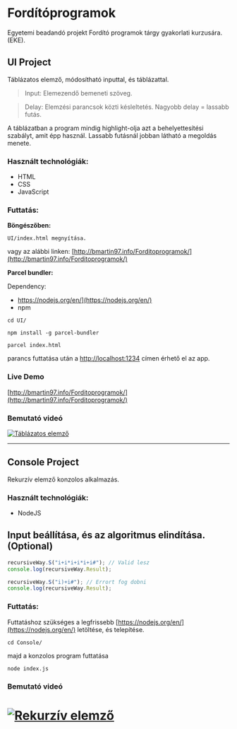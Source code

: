 # Fordítóprogramok

Egyetemi beadandó projekt Fordító programok tárgy gyakorlati kurzusára. (EKE).

## UI Project

Táblázatos elemző, módosítható inputtal, és táblázattal.

> Input: Elemezendő bemeneti szöveg.

> Delay: Elemzési parancsok közti késleltetés. Nagyobb delay = lassabb futás.

A táblázatban a program mindig highlight-olja azt a behelyettesítési szabályt, amit épp használ.
Lassabb futásnál jobban látható a megoldás menete.

### Használt technológiák:
* HTML
* CSS
* JavaScript

### Futtatás:
**Böngészőben:**

```
UI/index.html megnyítása.
```
vagy az alábbi linken: [http://bmartin97.info/Forditoprogramok/](http://bmartin97.info/Forditoprogramok/)

**Parcel bundler:**

Dependency:
* https://nodejs.org/en/](https://nodejs.org/en/)
* npm

```
cd UI/
```
```
npm install -g parcel-bundler
```
```
parcel index.html
```
parancs futtatása után a [http://localhost:1234](http://localhost:1234) címen érhető el az app.

### Live Demo
[http://bmartin97.info/Forditoprogramok/](http://bmartin97.info/Forditoprogramok/)

### Bemutató videó

[![Táblázatos elemző](http://bmartin97.info/tablazatoselemzes.gif)](https://www.youtube.com/watch?v=k2Gpd5p9Qsc)

---

## Console Project

Rekurzív elemző konzolos alkalmazás.

### Használt technológiák:
* NodeJS

## Input beállítása, és az algoritmus elindítása. (Optional)
```javascript
recursiveWay.S("i+i*i+i*i+i#"); // Valid lesz
console.log(recursiveWay.Result);

recursiveWay.S("i)+i#"); // Errort fog dobni
console.log(recursiveWay.Result);
```

### Futtatás:
Futtatáshoz szükséges a legfrissebb [https://nodejs.org/en/](https://nodejs.org/en/) letöltése, és telepítése.

```
cd Console/
```

majd a konzolos program futtatása

```
node index.js
```

### Bemutató videó
[![Rekurzív elemző](http://bmartin97.info/rekurzivelemzo.gif)](https://www.youtube.com/watch?v=tz4gBU9FkII)
=======
